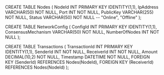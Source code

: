 CREATE TABLE Nodes (
    NodeId INT PRIMARY KEY IDENTITY(1,1),
    IpAddress VARCHAR(50) NOT NULL,
    Port INT NOT NULL,
    PublicKey VARCHAR(255) NOT NULL,
    Status VARCHAR(50) NOT NULL -- "Online", "Offline"
);

CREATE TABLE NetworkConfig (
    ConfigId INT PRIMARY KEY IDENTITY(1,1),
    ConsensusMechanism VARCHAR(50) NOT NULL,
    NumberOfNodes INT NOT NULL
);

CREATE TABLE Transactions (
    TransactionId INT PRIMARY KEY IDENTITY(1,1),
    SenderId INT NOT NULL,
    ReceiverId INT NOT NULL,
    Amount DECIMAL(10,2) NOT NULL,
    Timestamp DATETIME NOT NULL,
    FOREIGN KEY (SenderId) REFERENCES Nodes(NodeId),
    FOREIGN KEY (ReceiverId) REFERENCES Nodes(NodeId)
);
